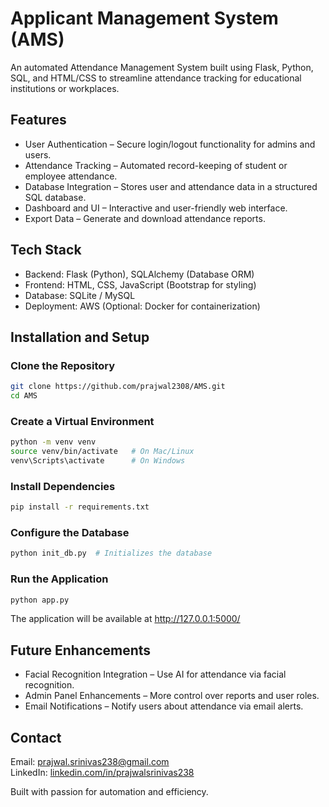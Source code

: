 # Applicant Management System (AMS)

An automated Attendance Management System built using Flask, Python, SQL, and HTML/CSS to streamline attendance tracking for educational institutions or workplaces.

## Features

- User Authentication – Secure login/logout functionality for admins and users.  
- Attendance Tracking – Automated record-keeping of student or employee attendance.  
- Database Integration – Stores user and attendance data in a structured SQL database.  
- Dashboard and UI – Interactive and user-friendly web interface.  
- Export Data – Generate and download attendance reports.  

## Tech Stack

- Backend: Flask (Python), SQLAlchemy (Database ORM)  
- Frontend: HTML, CSS, JavaScript (Bootstrap for styling)  
- Database: SQLite / MySQL  
- Deployment: AWS (Optional: Docker for containerization)  

## Installation and Setup

### Clone the Repository  
```bash
git clone https://github.com/prajwal2308/AMS.git
cd AMS
```

### Create a Virtual Environment  
```bash
python -m venv venv
source venv/bin/activate   # On Mac/Linux
venv\Scripts\activate      # On Windows
```

### Install Dependencies  
```bash
pip install -r requirements.txt
```

### Configure the Database  
```bash
python init_db.py  # Initializes the database
```

### Run the Application  
```bash
python app.py
```
The application will be available at http://127.0.0.1:5000/

## Future Enhancements  

- Facial Recognition Integration – Use AI for attendance via facial recognition.  
- Admin Panel Enhancements – More control over reports and user roles.  
- Email Notifications – Notify users about attendance via email alerts.    

## Contact  

Email: prajwal.srinivas238@gmail.com  
LinkedIn: [linkedin.com/in/prajwalsrinivas238](https://linkedin.com/in/prajwalsrinivas238)  

Built with passion for automation and efficiency.
